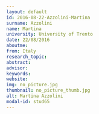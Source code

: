 ```yaml
---
layout: default 
id: 2016-08-22-Azzolini-Martina
surname: Azzolini
name: Martina
university: University of Trento
date: 22/08/2016
aboutme: 
from: Italy
research_topic: 
abstract: 
advisor: 
keywords: 
website: 
img: no_picture.jpg
thumbnail: no_picture_thumb.jpg
alt: Martina Azzolini
modal-id: stud65
---
```

